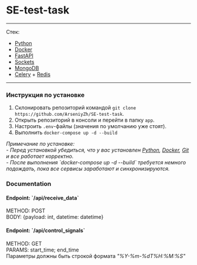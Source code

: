 # SE-test-task

<hr>

Стек:
<ul>
    <li><a href="https://www.python.org/">Python</a></li>
    <li><a href="https://www.docker.com/get-started/">Docker</a></li>
    <li><a href="https://fastapi-tutorial.readthedocs.io/en/latest/">FastAPI</a></li>
    <li><a href="https://docs.python.org/3/library/socket.html">Sockets</a></li>
    <li><a href="https://www.mongodb.com/">MongoDB</a></li>
    <li><a href="https://docs.celeryq.dev/en/stable/getting-started/introduction.html">Celery</a> + <a href="https://redis.io/">Redis</a></li>
</ul>

<hr>

<h3>Инструкция по установке</h3>

1) Склонировать репозиторий командой `git clone https://github.com/ArseniyZh/SE-test-task`.
2) Открыть репозиторий в консоли и перейти в папку `app`.
3) Настроить `.env`-файлы (значения по умолчанию уже стоят).
4) Выполнить `docker-compose up -d --build`

<em>
Примечание по установке: <br>
- Перед установкой убедиться, что у вас установлен <a href="https://www.python.org/">Python</a>, 
<a href="https://www.docker.com/get-started/">Docker</a>, <a href="https://git-scm.com/">Git</a> 
и все работает корректно. <br>
- После выполнения `docker-compose up -d --build` требуется немного подождать, пока все сервисы
заработают и синхронизируются.
</em>

<br>

<h3>Documentation</h3>

<h4>Endpoint: `/api/receive_data`</h4>
METHOD: POST <br>
BODY: {payload: int, datetime: datetime}

<h4>Endpoint: `/api/control_signals`</h4>
METHOD: GET <br>
PARAMS: start_time; end_time <br>
Параметры должны быть строкой формата <em>"%Y-%m-%dT%H:%M:%S"</em>
 
